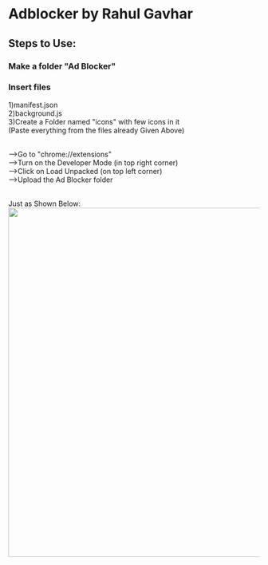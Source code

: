 # Adblocker by Rahul Gavhar

## Steps to Use:
### Make a folder "Ad Blocker"
### Insert files 
1)manifest.json<br>
2)background.js<br>
3)Create a Folder named "icons" with few icons in it<br>
(Paste everything from the files already Given Above)<br><br>

-->Go to "chrome://extensions"<br>
-->Turn on the Developer Mode (in top right corner)<br>
-->Click on Load Unpacked (on top left corner)<br>
-->Upload the Ad Blocker folder<br><br>

Just as Shown Below:<br>
<a href="#"><img width="700" src="https://rahulgavhar.github.io/images/adblocker.png" alt=""></a>
